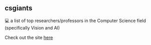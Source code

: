## csgiants

:computer: a list of top researchers/professors in the Computer Science field (specifically Vision and AI)

Check out the site [here](http://kfrankc.me/csgiants)
